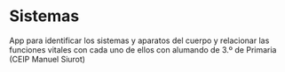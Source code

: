 # Sistemas
App para identificar los sistemas y aparatos del cuerpo y relacionar las funciones vitales con cada uno de ellos con alumando de 3.º de Primaria (CEIP Manuel Siurot)
